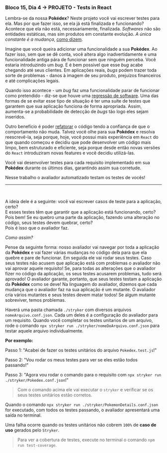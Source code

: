 ### Bloco 15, Dia 4 -> PROJETO - Tests in React

Lembra-se da nossa **Pokédex**? Neste projeto você vai escrever testes para ela. Mas por que fazer isso, se ela já está finalizada e funcionando? Acontece que ela não está, necessariamente, finalizada. _Softwares_ não são entidades estáticas, mas sim produtos em constante evolução. _A única constante é a mudança_, [como dizem](https://www.pensador.com/frase/OTYwMTY2).

Imagine que você queira adicionar uma funcionalidade a sua **Pokédex**. Ao fazer isso, sem que se dê conta, você altera algo inadvertidamente e uma funcionalidade antiga pára de funcionar sem que ninguém perceba. Você estaria introduzindo um _bug_. E é bem possível que esse _bug_ acabe chegando até seus clientes. Em aplicações reais, _bugs_ podem trazer toda sorte de problemas - danos à imagem de seu produto, prejuízos financeiros e até complicações legais.

Quando isso acontece - um _bug_ faz uma funcionalidade parar de funcionar como pretendido - diz-se que houve uma [regressão de software](https://en.wikipedia.org/wiki/Software_regression). Uma das formas de se evitar esse tipo de situação é ter uma suíte de testes que garantem que sua aplicação funciona de forma apropriada. Assim, aumenta-se a probabilidade de detecção de _bugs_ tão logo eles sejam inseridos.

Outro benefício é poder [refatorar](https://pt.wikipedia.org/wiki/Refatora%C3%A7%C3%A3o) o código tendo a confiança de que o comportamento não muda. Talvez você olhe para sua **Pokédex** e resolva reescrevê-la, seja porque, hoje, você possui mais experiência em `React` do que quando começou e decidiu que pode desenvolver um código mais limpo, bem estruturado e eficiente, seja porque desde então novas versões do `React` introduziram novas features e você decidiu utilizá-las.

Você vai desenvolver testes para cada requisito implementado em sua **Pokédex** durante os últimos dias, garantindo assim sua corretude.

Nesse trabalho o avaliador automatizado testam os testes de vocês!

---

<br>

A ideia dele é a seguinte: você vai escrever casos de teste para a aplicação, certo? <br>
E esses testes têm que garantir que a aplicação está funcionando, certo? <br>
Pois bem! Se eu quebro uma parte da aplicação, fazendo uma alteração no código, seus testes devem quebrar, certo? <br>
Pois é isso que o avaliador faz. 

_Como assim?_

Pense da seguinte forma: nosso avaliador vai navegar por toda a aplicação da **Pokédex** e vai fazer várias mudanças no código dela para que ela quebre e pare de funcionar. Em seguida ele vai rodar seus testes. Caso seus testes não acusem que aplicação está com problemas o avaliador não vai aprovar aquele requisito! Se, para todas as alterações que o avaliador fizer no código da aplicação, os seus testes acusarem problemas, tudo será aprovado! O avaliador garante, portanto, que seus testes testam a aplicação da **Pokédex** como se deve! Na linguagem do avaliador, dizemos que cada mudança que o avaliador faz na sua aplicação é um mutante. O avaliador cria vários mutantes e seus testes devem matar todos! Se algum mutante sobreviver, temos problemas.

Haverá uma pasta chamada `./stryker` com diversos arquivos `nomeArquivo.conf.json`. Cada um deles é a configuração do avaliador para um requisito. Quando você completar os testes unitarios de um arquivo, rode o comando `npx stryker run ./stryker/nomeDoArquivo.conf.json` para testar aquele arquivo individualmente.

**Por exemplo:**

Passo 1: "Acabei de fazer os testes unitários do arquivo `Pokedex.test.js`!"

Passo 2: "Vou rodar os meus testes para ver se eles estão todos passando!"

Passo 3: "Agora vou rodar o comando para o requisito com `npx stryker run ./stryker/Pokedex.conf.json`!"
> Com o comando acima ele vai executar o `stryker` e verificar se os seus testes unitários estão corretos.

Quando o comando `npx stryker run ./stryker/PokemonDetails.conf.json` for executado, com todos os testes passando, o avaliador apresentará uma saída no terminal.

Uma falha ocorre quando os testes unitários não cobrem `100%` de **caso de uso** gerados pelo `Stryker`.

> Para ver a cobertura de testes, execute no terminal o comando `npm run test-coverage`.
